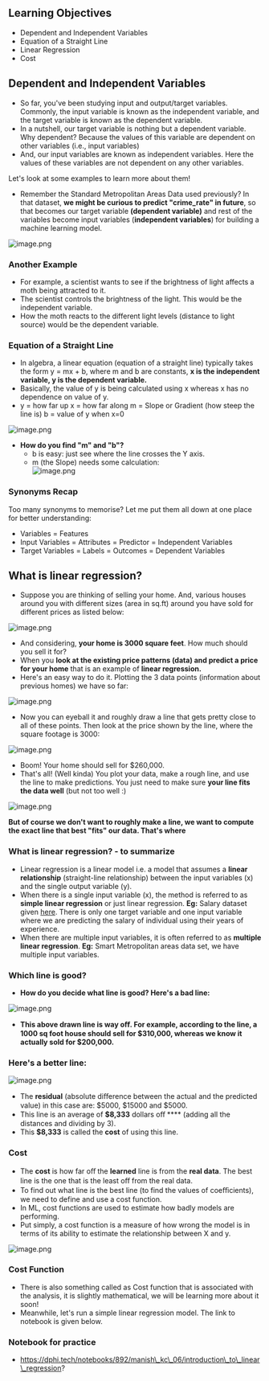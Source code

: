 ## Learning Objectives

* Dependent and Independent Variables
* Equation of a Straight Line
* Linear Regression
* Cost

## Dependent and Independent Variables

* So far, you've been studying input and output/target variables. Commonly, the input variable is known as the independent variable, and the target variable is known as the dependent variable.
* In a nutshell, our target variable is nothing but a dependent variable. Why dependent? Because the values of this variable are dependent on other variables (i.e., input variables)
* And, our input variables are known as independent variables. Here the values of these variables are not dependent on any other variables.

Let's look at some examples to learn more about them!

* Remember the Standard Metropolitan Areas Data used previously? In that dataset, **we might be curious to predict "crime\_rate" in future**, so that becomes our target variable **(dependent variable)** and rest of the variables become input variables (**independent variables**) for building a machine learning model.






![image.png](https://dphi-live.s3.amazonaws.com/media_uploads/image_e5e1b1cccf3c401dbf483200a2200f16.png)







### Another Example

* For example, a scientist wants to see if the brightness of light affects a moth being attracted to it.
* The scientist controls the brightness of the light. This would be the independent variable.
* How the moth reacts to the different light levels (distance to light source) would be the dependent variable.

### Equation of a Straight Line

* In algebra, a linear equation (equation of a straight line) typically takes the form y = mx + b, where m and b are constants, **x is the independent variable, y is the dependent variable.**
* Basically, the value of y is being calculated using x whereas x has no dependence on value of y.
* y = how far up x = how far along m = Slope or Gradient (how steep the line is) b = value of y when x=0









![image.png](https://dphi-live.s3.amazonaws.com/media_uploads/image_1a89c06b1ee44bd89a987d45cd18dcd6.png)










* **How do you find "m" and "b"?**
  * b is easy: just see where the line crosses the Y axis.&#x20;
  * m (the Slope) needs some calculation:  
  ![image.png](https://dphi-live.s3.amazonaws.com/media_uploads/image_54812abaaa8c4fdfbfae7de61caee219.png)

### Synonyms Recap

Too many synonyms to memorise? Let me put them all down at one place for better understanding:

* Variables = Features
* Input Variables = Attributes = Predictor = Independent Variables
* Target Variables = Labels = Outcomes = Dependent Variables

## What is linear regression?

* Suppose you are thinking of selling your home. And, various houses around you with different sizes (area in sq.ft) around you have sold for different prices as listed below:








![image.png](https://dphi-live.s3.amazonaws.com/media_uploads/image_10df0fd3c2a643ef8e0b04a50843f5e5.png)









* And considering, **your home is 3000 square feet**. How much should you sell it for?
* When you **look at the existing price patterns (data) and predict a price** **for your home** that is an example of **linear regression.**
* Here's an easy way to do it. Plotting the 3 data points (information about previous homes) we have so far:










![image.png](https://dphi-live.s3.amazonaws.com/media_uploads/image_18d3a2b3dcd94149a5563fcdeec678d8.png)









* Now you can eyeball it and roughly draw a line that gets pretty close to all of these points. Then look at the price shown by the line, where the square footage is 3000:








![image.png](https://dphi-live.s3.amazonaws.com/media_uploads/image_b8df11e683394d5a8524fa80350df23d.png)





* Boom! Your home should sell for $260,000.
* That's all! (Well kinda) You plot your data, make a rough line, and use the line to make predictions. You just need to make sure **your line fits** **the data well** (but not too well :)






![image.png](https://dphi-live.s3.amazonaws.com/media_uploads/image_62c776166ceb40688efb680d1a2ebe1e.png)





**But of course we don't want to roughly make a line, we want to compute the exact line that best "fits" our data. That's where**

### What is linear regression? - to summarize

* Linear regression is a linear model i.e. a model that assumes a **linear relationship** (straight-line relationship) between the input variables (x) and the single output variable (y).
* When there is a single input variable (x), the method is referred to as **simple linear regression** or just linear regression. **Eg:** Salary dataset given [here](https://github.com/dphi-official/Linear\_Regression\_Introduction/blob/master/Salary\_Data.csv). There is only one target variable and one input variable where we are predicting the salary of individual using their years of experience.
* When there are multiple input variables, it is often referred to as **multiple linear regression**. **Eg:** Smart Metropolitan areas data set, we have multiple input variables.

### Which line is good?

* **How do you decide what line is good? Here's a bad line:**





![image.png](https://dphi-live.s3.amazonaws.com/media_uploads/image_fb5918ba1b784c02a7dd6a1f4249e0ad.png)







* **This above drawn line is way oﬀ. For example, according to the line, a 1000 sq foot house should sell for $310,000, whereas we know it actually sold for $200,000.**

### **Here's a better line:**







![image.png](https://dphi-live.s3.amazonaws.com/media_uploads/image_440da1afa1f14a98bfe6d5793605b641.png)









* The **residual** (absolute diﬀerence between the actual and the predicted value) in this case are: $5000, $15000 and $5000.
* This line is an average of **$8,333** dollars oﬀ **** (adding all the distances and dividing by 3).
* This **$8,333** is called the **cost** of using this line.

### Cost

* The **cost** is how far oﬀ the **learned** line is from the **real data**. The best line is the one that is the least oﬀ from the real data.
* To find out what line is the best line (to find the values of coeﬃcients), we need to define and use a cost function.
* In ML, cost functions are used to estimate how badly models are performing.
* Put simply, a cost function is a measure of how wrong the model is in terms of its ability to estimate the relationship between X and y.











![image.png](https://dphi-live.s3.amazonaws.com/media_uploads/image_440e7cc387b440428308ae433ef43a2a.png)








### Cost Function

* There is also something called as Cost function that is associated with the analysis, it is slightly mathematical, we will be learning more about it soon!
* Meanwhile, let's run a simple linear regression model. The link to notebook is given below.

### Notebook for practice

* https://dphi.tech/notebooks/892/manish\_kc\_06/introduction\_to\_linear\_regression?